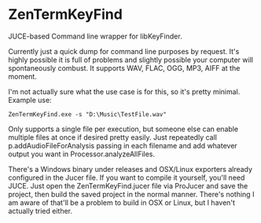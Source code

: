 # ZenTermKeyFind
JUCE-based Command line wrapper for libKeyFinder.  

Currently just a quick dump for command line purposes by request.  It's highly possible it is full of problems and slightly possible your computer will spontaneously combust.  It supports WAV, FLAC, OGG, MP3, AIFF at the moment.

I'm not actually sure what the use case is for this, so it's pretty minimal. Example use:

```
ZenTermKeyFind.exe -s "D:\Music\TestFile.wav"
```

Only supports a single file per execution, but someone else can enable multiple files at once if desired pretty easily.  Just repeatedly call p.addAudioFileForAnalysis passing in each filename and add whatever output you want in Processor.analyzeAllFiles.

There's a Windows binary under releases and OSX/Linux exporters already configured in the Jucer file.  If you want to compile it yourself, you'll need JUCE.  Just open the ZenTermKeyFind.jucer file via ProJucer and save the project, then build the saved project in the normal manner.  There's nothing I am aware of that'll be a problem to build in OSX or Linux, but I haven't actually tried either.
